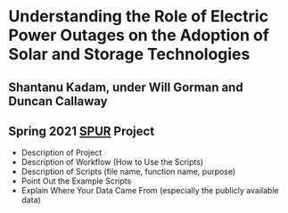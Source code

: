 # Understanding the Role of Electric Power Outages on the Adoption of Solar and Storage Technologies
## Shantanu Kadam, under Will Gorman and Duncan Callaway 
## Spring 2021 [SPUR](https://nature.berkeley.edu/undergraduate-research/spur/) Project

* Description of Project
* Description of Workflow (How to Use the Scripts)
* Description of Scripts (file name, function name, purpose)
* Point Out the Example Scripts
* Explain Where Your Data Came From (especially the publicly available data)
